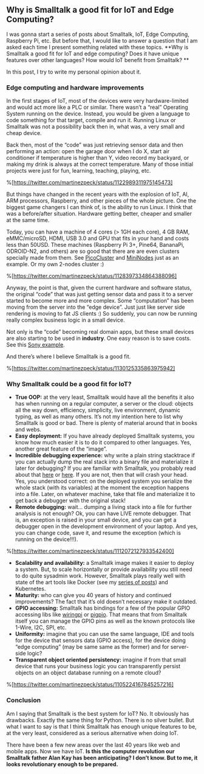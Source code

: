 ## Why is Smalltalk a good fit for IoT and Edge Computing?

I was gonna start a series of posts about Smalltalk, IoT, Edge Computing, Raspberry Pi, etc. But before that, I would like to answer a question that I am asked each time I present something related with these topics. **Why is Smalltalk a good fit for IoT and edge computing? Does it have unique features over other languages? How would IoT benefit from Smalltalk? **

In this post, I try to write my personal opinion about it.

### Edge computing and hardware improvements

In the first stages of IoT, most of the devices were very hardware-limited and would act more like a PLC or similar.  There wasn’t a “real” Operating System running on the device. Instead, you would be given a language to code something for that target, compile and run it. Running Linux or Smalltalk was not a possibility back then in, what was, a very small and cheap device.

Back then, most of the “code” was just retrieving sensor data and then performing an action: open the garage door when I do X, start air conditioner if temperature is higher than Y, video record my backyard, or making my drink is always at the correct temperature. Many of those initial projects were just for fun, learning, teaching, playing, etc.

%[https://twitter.com/martinezpeck/status/1122989311975145473]

But things have changed in the recent years with the explosion of IoT, AI, ARM processors, Raspberry, and other pieces of the whole picture. One the biggest game changers I can think of, is the ability to run Linux. I think that was a before/after situation. Hardware getting better, cheaper and smaller at the same time.

Today, you can have a machine of 4 cores (\> 1GH each core), 4 GB RAM, eMMC/microSD, HDMI, USB 3.0 and GPU that fits in your hand and costs less than 50USD. These machines (Raspberry Pi 3+, Pine64, BananaPi, ODROID-N2, and others) are so good that there are are even clusters specially made from them. See [PicoCluster](https://www.picocluster.com/) and [MiniNodes](https://www.mininodes.com/) just as an example. Or my own 2-nodes cluster :)

%[https://twitter.com/martinezpeck/status/1128397334864388096]

Anyway, the point is that, given the current hardware and software status, the original “code” that was just getting sensor data and pass it to a server started to become more and more complex. Some “computation” has been moving from the server into the “edge device”. Just just like server side rendering is moving to fat JS clients :) So suddenly, you can now be running really complex business logic in a small device.

Not only is the “code” becoming real domain apps, but these small devices are also starting to be used in **industry**. One easy reason is to save costs. See this [Sony example](https://www.forbes.com/sites/parmyolson/2019/03/10/how-sony-sped-up-a-factory-with-these-tiny-35-computers/).

And there’s where I believe Smalltalk is a good fit.

%[https://twitter.com/martinezpeck/status/1130125335863975942]

### Why Smalltalk could be a good fit for IoT?

- **True OOP:** at the very least, Smalltalk would have all the benefits it also has when running on a regular computer, a server or the cloud: objects all the way down, efficiency, simplicity, live environment, dynamic typing, as well as many others. It’s not my intention here to list why Smalltalk is good or bad. There is plenty of material around that in books and webs.
- **Easy deployment:** If you have already deployed Smalltalk systems, you know how much easier it is to do it compared to other languages. Yes, another great feature of the “image”.
- **Incredible debugging experience:** why write a plain string stacktrace if you can actually dump the real stack into a binary file and materialize it later for debugging? If you are familiar with Smalltalk, you probably read about that [here](https://marianopeck.wordpress.com/2012/01/19/moving-contexts-and-debuggers-between-images-with-fuel/) or [here](http://forum.world.st/ANN-PharoLambda-a-demo-of-Pharo-running-on-AWS-Lambda-td4954910.html). If you are not, then that will crash your head. Yes, you understood correct: on the deployed system you serialize the whole stack (with its variables) at the moment the exception happens into a file. Later, on whatever machine, take that file and materialize it to get back a debugger with the original stack!
- **Remote debugging:** wait… dumping a living stack into a file for further analysis is not enough? Ok, you can have LIVE remote debugger. That is, an exception is raised in your small device, and you can get a debugger open in the development environment of your laptop. And yes, you can change code, save it, and resume the exception (which is running on the device!!!).

%[https://twitter.com/martinezpeck/status/1112072127933542400]

- **Scalability and availability:** a Smalltalk image makes it easier to deploy a system. But, to scale horizontally or provide availability you still need to do quite sysadmin work. However, Smalltalk plays really well with state of the art tools like Docker (see my [series of posts](https://hashnode.com/series/getting-started-with-docker-raspberry-pi-and-smalltalk-cjy5vkygs001jyys18bwjukyq)) and Kubernetes.
- **Maturity:** who can give you 40 years of history and continued improvements? The fact that it’s old doesn’t necessary make it outdated.
- **GPIO accessing:** Smalltalk has bindings for a few of the popular GPIO accessing libs like [wiringpi](http://wiringpi.com/) or [pigpio](http://abyz.me.uk/rpi/pigpio/). That means that from Smalltalk itself you can manage the GPIO pins as well as the known protocols like 1-Wire, I2C, SPI, etc.
- **Uniformity:** imagine that you can use the same language, IDE and tools for the device that sensors data (GPIO access), for the device doing “edge computing” (may be same same as the former) and for server-side logic?
- **Transparent object oriented persistency:** imagine if from that small device that runs your business logic you can transparently persist objects on an object database running on a remote cloud?

%[https://twitter.com/martinezpeck/status/1105224167845257216]

### Conclusion

Am I saying that Smalltalk is the best system for IoT? No. It obviously has drawbacks. Exactly the same thing for Python. There is no silver bullet. But what I want to say is that I think Smalltalk has enough unique features to be, at the very least, considered as a serious alternative when doing IoT.

There have been a few new areas over the last 40 years like web and mobile apps. Now we have IoT.  **Is this the computer revolution our Smalltalk father Alan Kay has been anticipating? I don’t know. But to me, it looks revolutionary enough to be prepared.**
